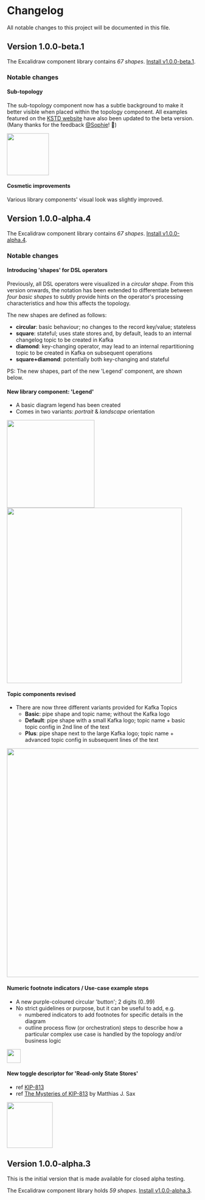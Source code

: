 # Changelog

All notable changes to this project will be documented in this file.

## Version 1.0.0-beta.1
The Excalidraw component library contains *67 shapes*.
[Install v1.0.0-beta.1](https://excalidraw.com/#addLibrary=https%3A%2F%2Fraw.githubusercontent.com%2Fthriving-dev%2Fkafka-streams-topology-design%2Fmain%2Flib%2Fkafka-streams-topology-design_v1.0.0-beta.1.excalidrawlib).

### Notable changes

#### Sub-topology
The sub-topology component now has a subtle background to make it better visible when placed within the topology component.
All examples featured on the [KSTD website](https://kstd.thriving.dev/guide/examples/) have also been updated to the beta version. (Many thanks for the feedback [@Sophie](https://github.com/ableegoldman)! 🦦)

<img src="https://github.com/user-attachments/assets/b0d83f71-bac1-470f-82da-6bc50f6094d6" width="110"/>

#### Cosmetic improvements
Various library components' visual look was slightly improved.  


## Version 1.0.0-alpha.4
The Excalidraw component library contains *67 shapes*.
[Install v1.0.0-alpha.4](https://excalidraw.com/#addLibrary=https%3A%2F%2Fraw.githubusercontent.com%2Fthriving-dev%2Fkafka-streams-topology-design%2Fmain%2Flib%2Fkafka-streams-topology-design_v1.0.0-alpha.4.excalidrawlib).

### Notable changes

#### Introducing 'shapes' for DSL operators
Previously, all DSL operators were visualized in a _circular shape_. From this version onwards, the notation has been extended to differentiate between _four basic shapes_ to subtly provide hints on the operator's processing characteristics and how this affects the topology.

The new shapes are defined as follows:
* **circular**: basic behaviour; no changes to the record key/value; stateless
* **square**: stateful; uses state stores and, by default, leads to an internal changelog topic to be created in Kafka
* **diamond**: key-changing operator, may lead to an internal repartitioning topic to be created in Kafka on subsequent operations
* **square+diamond**: potentially both key-changing and stateful

PS: The new shapes, part of the new 'Legend' component, are shown below.

#### New library component: 'Legend'
* A basic diagram legend has been created
* Comes in two variants: _portrait_ & _landscape_ orientation

<img src="https://github.com/user-attachments/assets/5425dcec-41a7-4c94-8fdb-c79e61a0fa36" width="230"/>
<img src="https://github.com/user-attachments/assets/c93a1fd2-8199-4b85-9b66-a09f7a8434ab" width="460"/>

#### Topic components revised
* There are now three different variants provided for Kafka Topics
  * **Basic**: pipe shape and topic name; without the Kafka logo
  * **Default**: pipe shape with a small Kafka logo; topic name + basic topic config in 2nd line of the text
  * **Plus**: pipe shape next to the large Kafka logo; topic name + advanced topic config in subsequent lines of the text

<img src="https://github.com/user-attachments/assets/3e110bf9-bbfe-4c40-acd5-6eec6c032a4c" width="600"/>

#### Numeric footnote indicators / Use-case example steps
* A new purple-coloured circular 'button'; 2 digits (0..99)
* No strict guidelines or purpose, but it can be useful to add, e.g.
  * numbered indicators to add footnotes for specific details in the diagram
  * outline process flow (or orchestration) steps to describe how a particular complex use case is handled by the topology and/or business logic

<img src="https://github.com/user-attachments/assets/0a308df9-8b39-45fe-ace2-f19c63002d0d" width="36"/>

#### New toggle descriptor for 'Read-only State Stores'
* ref [KIP-813](https://cwiki.apache.org/confluence/display/KAFKA/KIP-813%3A+Shareable+State+Stores)
* ref [The Mysteries of KIP-813](https://medium.com/confluent/the-mysteries-of-kip-813-8fd2e85ac1d9) by Matthias J. Sax

<img src="https://github.com/user-attachments/assets/a4f0bf1f-5256-430f-b08c-cea8dee45493" width="120"/>


## Version 1.0.0-alpha.3

This is the initial version that is made available for closed alpha testing.

The Excalidraw component library holds *59 shapes*.
[Install v1.0.0-alpha.3](https://excalidraw.com/#addLibrary=https%3A%2F%2Fraw.githubusercontent.com%2Fthriving-dev%2Fkafka-streams-topology-design%2Fmain%2Flib%2Fkafka-streams-topology-design_v1.0.0-alpha.3.excalidrawlib).
